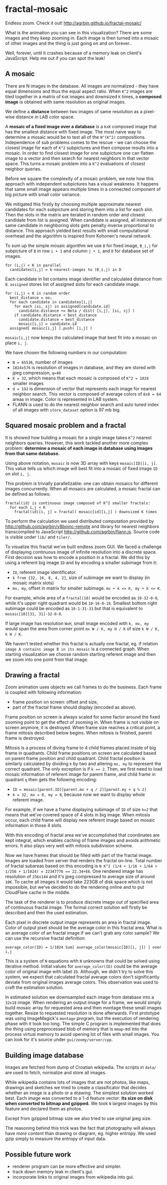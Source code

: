 fractal-mosaic
==============

Endless zoom. Check it out! <http://agrbin.github.io/fractal-mosaic/>

What is the animation you can see in this visualization? There are some images
and they keep zooming in. Each image is then turned into a mosaic of other
images and the thing is just going on and on forever..

Well, forever, until it crashes because of a memory leak on client's
JavaScript. Help me out if you can spot the leak!

A mosaic
--------

There are N images in the database. All images are normalized - they have equal
dimensions and thus the equal aspect ratio. When `K^2` images are tiled
together in a matrix of `KxK` images and downsized `K` times, a **composed
image** is obtained with same resolution as original images.

We define a **distance** between two images of same resolution as a pixel-wise
distance in LAB color space.

A **mosaic of a fixed image over a database** is a `KxK` composed image that has
the smallest distance with fixed image. The most naive way to determine a
mosaic would be to test all of the `N^(K^2)` compositions. Independence of sub
problems comes to the rescue - we can choose the closest image for each of `K^2`
subpictures and then compose results into a mosaic. In order to find closest
image for one subpicture one can flatten image to a vector and then search for
nearest neighbors in that vector space.  This turns a mosaic problem into a
`K^2` evaluations of closest neighbor queries.

Before we square the complexity of a mosaic problem, we note how this approach
with independent subpictures has a visual weakness. It happens that same small
image appears multiple times in a connected component of big picture with small
color variance.

We mitigated this firstly by choosing multiple approximate nearest candidates
for each subpicture and storing them into a list for each slot. Then the slots
in the matrix are iterated in random order and closest candidate from list is
assigned. When candidate is assigned, all instances of same candidate in
neighboring slots gets penalty inverse proportional to distance. This approach
yielded best results with small computational overhead and the algorithm is
inspired from Kohonen's neural network.

To sum up the simple mosaic algorithm we use `B` for fixed image, `B_i,j` for
subpicture of `B` in row `i + 1` and column `j + 1`, and `D` for database set
of images.

    for (i,j) < K in parallel
      candidates[i,j] = k-nearest-images to (B_i,j) in D

Each candidate in list contains image identifier and calculated distance from
`B`.  `assigned` stores list of assigned slots for each candidate image.

    for (i,j) < K in random order
      best_distance = oo;
      for each candidate in candidates[i,j]
        for each (si, sj) in assigned[candidate.id]
          candidate.distance += Beta / dist( [i,j], [si, sj] )
        if candidate.distance < best_distance
          candidate.distance = best_distance
          mosaic[i,j] = candidate.id
      assigned[ mosaic[i,j] ].push( [i,j] )

`mosaic[i,j]` now keeps the calculated image that best fit into a mosaic on
place `i, j`.

We have chosen the following numbers in our computation:

* `N = 65536`, number of images
* `1024x576` is resolution of images in database, and they are stored with jpeg
  compression, `q=40`
* `K = 32`, which means that each mosaic is composed of `K^2 = 1024` smaller
  images 
* `d = 192` is dimension of vector that represents each image for nearest
  neighbor search. This vector is composed of average colors of `8x8 = 64` areas
  in image. Color is represented in LAB system.
* FLANN is used to do the nearest neighbor search and auto tuned index of all
  images with `store_dataset` option is 97 mb big.

Squared mosaic problem and a fractal
------------------------------------

It is showed how building a mosaic for a single image takes `K^2` nearest
neighbors queries. However, this work tackled another more complex problem:
**determine a mosaic of each image in database using images from that same
database.**

Using above notation, `mosaic` is now 3D array with keys `mosaic[ID][i, j]`.
This value tells us which image will best fit into a mosaic of fixed image `ID`
on slot `i, j`.

This problem is trivially parallelizable: one can obtain mosaics for different
images concurrently. When all mosaics are calculated, a mosaic fractal can be
defined as follows:

    fractal(id) is continuous image composed of K^2 smaller fractals:
      for each i,j < K
        fractal(id)[i, j] = fractal( mosaic[id][i,j] ) downsized K times

To perform the calculation we used distributed computation provided by
<http://github.com/agrbin/v8boinc-remote> and library for nearest neighbors
transcompiled to JavaScript <http://github.com/agrbin/flann.js>. Source code is
visible under `lib/` and `tiler/`.

To visualize this fractal we've built endless zoom GUI. We faced a challenge of
displaying continuous image of infinite resolution into a discrete space. First
decision was how to encode a position in a fractal. We did this by using a
referent big image `ID` and by encoding a smaller subimage from it:

* `ID`, referent image identificator.
* `k from {32, 16, 8, 4, 2}`, size of subimage we want to display (in mosaic
  matrix slots)
* `mx, my`, offset in matrix for smaller subimage. `mx + k <= K, my + k <= K`.

For example, whole area of a `fractal(10)` would be encoded as `10-32-0-0`,
while it's upper right quadrant would be `10-16-0-16`. Smallest bottom right
subimage could be encoded as `10-1-31-31` but that is equivalent to
`mosaic[10][31, 31]-32-0-0`.

If large image has resolution `WxH`, small image encoded with `k, mx, my` would
span the area from corner point `mx W / K, my H / K` of size `k W / K, k H / K`.

We haven't tested whether this fractal is actually one fractal, eg. if relation
`image A contains image B in its mosaic` is a connected graph. When starting
visualization we choose random starting referent image and then we zoom into
one point from that image.

Drawing a fractal
-----------------

Zoom animation uses objects we call frames to do the business. Each frame is
coupled with following information:

* frame position on screen: offset and size,
* part of the fractal frame should display (encoded as above).

Frame position on screen is always scaled for some factor around the fixed
zooming point to get the effect of zooming in. When frame is not visible on
screen anymore, it is destroyed. When frame size reaches a critical point, a
frame mitosis described below begins. When mitosis is finished, parent frame is
destroyed.

Mitosis is a process of diving frame to 4 child frames placed inside of big
frame in quadrants. Child frame positions on screen are calculated based on
parent frame position and child quadrant. Child fractal position is similarly
calculated by dividing `k` by two and altering `mx, my` to represent the
correct quadrant. The only exception is if `k == 2`. Then, we first need to
load mosaic information of referent image for parent frame, and child frame in
quadrant `q` then gets the following encoding:

* `ID = mosaic[parent.ID][parent.mx + q / 2][parent.my + q % 2]`
* `k = 32, mx = 0, my = 0`, because now we want to display whole referent image.

For example, if we have a frame displaying subimage of `ID` of size `k=2` that
means that we've covered space of 4 slots in big image. When mitosis occur,
each child frame will display new referent image based on mosaic information in
those 4 slots.

With this encoding of fractal area we've accomplished that coordinates are kept
integral, which enables caching of frame images and avoids arithmetic errors.
It also plays very well with mitosis subdivision scheme.

Now we have frames that should be filled with part of the fractal image. Images
are loaded from server that renders the fractal on-line. Total number of
fractal subareas based on this encoding is `N K^2 (1/4 + 1/16 + 1/64 + 1/256 +
1/1024) = 22347776 == 22.34+E6`. One rendered image has resolution of `256x144`
and it's jpeg compressed to average size of around `10K`. To cache all images
it would take 223GB of disk space which is not impossible, but we've decided to
do the rendering online and to put CloudFlare cache in the middle.

The task of the renderer is to produce discrete image out of specified area of
continuous fractal image. The formal correct solution will firstly be described
and then the used estimation.

Each pixel in discrete output image represents an area in fractal image. Color
of output pixel should be the average color in this fractal area. What is an
average color of an fractal image if we can't grab any color sample? We can
use the recursive fractal definition:

    average_color(ID) = 1/1024 Sum[ average_color(mosaic[ID][i, j]) ] over i,j

This is a system of `N` equations with `N` unknowns that could be solved using
iterative method. Initial values for `average_color(ID)` could be the average
color of original image with label `ID`. Although, we didn't try to solve this
system, we expect that calculated fractal average colors don't significantly
deviate from original images average colors. This observation was used to craft
the estimation solution.

In estimated solution we downsampled each image from database into a `32x18`
image. When rendering an output image for a frame, we would simply build mosaic
array for requested area and then montage these small images together. Resize
to requested resolution is done afterwards. First prototype was using
ImageMagick's `montage` program, but the execution of rendering phase with it
took too long. The simple C program is implemented that does the thing using
preprocessed blob of memory that is `mmap`-ed into the process virtual memory
to avoid opening lot of files with small images. You can look for it's source
under `gui/zoomy/server/cpp`.

Building image database
-----------------------

Images are fetched from dump of Croatian wikipedia. The scripts in `data/` are
used to fetch, normalize and store all images.

While wikipedia contains lots of images that are not photos, like maps,
drawings and sketches we tried to create a classificator that decides
whether an image is a photo or a drawing. The simplest solution worked best.
Each image was converted to a 1-d feature vector: **its size on disk when
converted to bitmap and gzipped.** We took `N` largest images by this feature
and declared them as photos.

Except from gzipped bitmap size we also tried to use original jpeg size.

The reasoning behind this trick was the fact that photography will always have
*more content* than drawing or diagram, eg. higher entropy. We used gzip
simply to measure the entropy of input data.

Possible future work
--------------------

* renderer program can be more effective and simpler.
* track down memory leak in client's gui.
* incorporate links to original images from wikipedia into gui.

